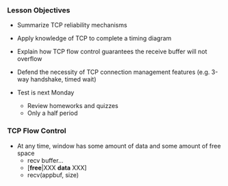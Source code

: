 ### Lesson Objectives
  * Summarize TCP reliability mechanisms
  * Apply knowledge of TCP to complete a timing diagram
  * Explain how TCP flow control guarantees the receive buffer will not overflow
  * Defend the necessity of TCP connection management features 
    (e.g. 3-way handshake, timed wait)

  * Test is next Monday
    - Review homeworks and quizzes
    - Only a half period

### TCP Flow Control
  * At any time, window has some amount of data and some amount of free space
    - recv buffer...
    - [__free__|XXX __data__ XXX]
    - recv(appbuf, size)
